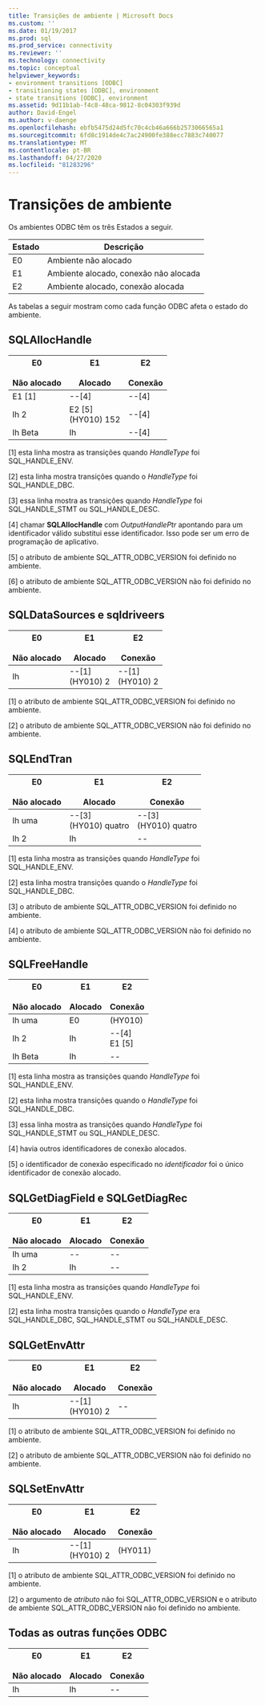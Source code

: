 ```yaml
---
title: Transições de ambiente | Microsoft Docs
ms.custom: ''
ms.date: 01/19/2017
ms.prod: sql
ms.prod_service: connectivity
ms.reviewer: ''
ms.technology: connectivity
ms.topic: conceptual
helpviewer_keywords:
- environment transitions [ODBC]
- transitioning states [ODBC], environment
- state transitions [ODBC], environment
ms.assetid: 9d11b1ab-f4c8-48ca-9812-8c04303f939d
author: David-Engel
ms.author: v-daenge
ms.openlocfilehash: ebfb5475d24d5fc70c4cb46a666b2573066565a1
ms.sourcegitcommit: 6fd8c1914de4c7ac24900fe388ecc7883c740077
ms.translationtype: MT
ms.contentlocale: pt-BR
ms.lasthandoff: 04/27/2020
ms.locfileid: "81283296"
---
```

# <a name="environment-transitions"></a>Transições de ambiente
Os ambientes ODBC têm os três Estados a seguir.  
  
|Estado|Descrição|  
|-----------|-----------------|  
|E0|Ambiente não alocado|  
|E1|Ambiente alocado, conexão não alocada|  
|E2|Ambiente alocado, conexão alocada|  
  
 As tabelas a seguir mostram como cada função ODBC afeta o estado do ambiente.  
  
## <a name="sqlallochandle"></a>SQLAllocHandle  
  
|E0<br /><br /> Não alocado|E1<br /><br /> Alocado|E2<br /><br /> Conexão|  
|------------------------|----------------------|-----------------------|  
|E1 [1]|--[4]|--[4]|  
|Ih 2|E2 [5]<br />(HY010) 152|--[4]|  
|Ih Beta|Ih|--[4]|  
  
 [1] esta linha mostra as transições quando *HandleType* foi SQL_HANDLE_ENV.  
  
 [2] esta linha mostra transições quando o *HandleType* foi SQL_HANDLE_DBC.  
  
 [3] essa linha mostra as transições quando *HandleType* foi SQL_HANDLE_STMT ou SQL_HANDLE_DESC.  
  
 [4] chamar **SQLAllocHandle** com *OutputHandlePtr* apontando para um identificador válido substitui esse identificador. Isso pode ser um erro de programação de aplicativo.  
  
 [5] o atributo de ambiente SQL_ATTR_ODBC_VERSION foi definido no ambiente.  
  
 [6] o atributo de ambiente SQL_ATTR_ODBC_VERSION não foi definido no ambiente.  
  
## <a name="sqldatasources-and-sqldrivers"></a>SQLDataSources e sqldriveers  
  
|E0<br /><br /> Não alocado|E1<br /><br /> Alocado|E2<br /><br /> Conexão|  
|------------------------|----------------------|-----------------------|  
|Ih|--[1]<br />(HY010) 2|--[1]<br />(HY010) 2|  
  
 [1] o atributo de ambiente SQL_ATTR_ODBC_VERSION foi definido no ambiente.  
  
 [2] o atributo de ambiente SQL_ATTR_ODBC_VERSION não foi definido no ambiente.  
  
## <a name="sqlendtran"></a>SQLEndTran  
  
|E0<br /><br /> Não alocado|E1<br /><br /> Alocado|E2<br /><br /> Conexão|  
|------------------------|----------------------|-----------------------|  
|Ih uma|--[3]<br />(HY010) quatro|--[3]<br />(HY010) quatro|  
|Ih 2|Ih|--|  
  
 [1] esta linha mostra as transições quando *HandleType* foi SQL_HANDLE_ENV.  
  
 [2] esta linha mostra transições quando o *HandleType* foi SQL_HANDLE_DBC.  
  
 [3] o atributo de ambiente SQL_ATTR_ODBC_VERSION foi definido no ambiente.  
  
 [4] o atributo de ambiente SQL_ATTR_ODBC_VERSION não foi definido no ambiente.  
  
## <a name="sqlfreehandle"></a>SQLFreeHandle  
  
|E0<br /><br /> Não alocado|E1<br /><br /> Alocado|E2<br /><br /> Conexão|  
|------------------------|----------------------|-----------------------|  
|Ih uma|E0|(HY010)|  
|Ih 2|Ih|--[4]<br />E1 [5]|  
|Ih Beta|Ih|--|  
  
 [1] esta linha mostra as transições quando *HandleType* foi SQL_HANDLE_ENV.  
  
 [2] esta linha mostra transições quando o *HandleType* foi SQL_HANDLE_DBC.  
  
 [3] essa linha mostra as transições quando *HandleType* foi SQL_HANDLE_STMT ou SQL_HANDLE_DESC.  
  
 [4] havia outros identificadores de conexão alocados.  
  
 [5] o identificador de conexão especificado no *identificador* foi o único identificador de conexão alocado.  
  
## <a name="sqlgetdiagfield-and-sqlgetdiagrec"></a>SQLGetDiagField e SQLGetDiagRec  
  
|E0<br /><br /> Não alocado|E1<br /><br /> Alocado|E2<br /><br /> Conexão|  
|------------------------|----------------------|-----------------------|  
|Ih uma|--|--|  
|Ih 2|Ih|--|  
  
 [1] esta linha mostra as transições quando *HandleType* foi SQL_HANDLE_ENV.  
  
 [2] esta linha mostra transições quando o *HandleType* era SQL_HANDLE_DBC, SQL_HANDLE_STMT ou SQL_HANDLE_DESC.  
  
## <a name="sqlgetenvattr"></a>SQLGetEnvAttr  
  
|E0<br /><br /> Não alocado|E1<br /><br /> Alocado|E2<br /><br /> Conexão|  
|------------------------|----------------------|-----------------------|  
|Ih|--[1]<br />(HY010) 2|--|  
  
 [1] o atributo de ambiente SQL_ATTR_ODBC_VERSION foi definido no ambiente.  
  
 [2] o atributo de ambiente SQL_ATTR_ODBC_VERSION não foi definido no ambiente.  
  
## <a name="sqlsetenvattr"></a>SQLSetEnvAttr  
  
|E0<br /><br /> Não alocado|E1<br /><br /> Alocado|E2<br /><br /> Conexão|  
|------------------------|----------------------|-----------------------|  
|Ih|--[1]<br />(HY010) 2|(HY011)|  
  
 [1] o atributo de ambiente SQL_ATTR_ODBC_VERSION foi definido no ambiente.  
  
 [2] o argumento de *atributo* não foi SQL_ATTR_ODBC_VERSION e o atributo de ambiente SQL_ATTR_ODBC_VERSION não foi definido no ambiente.  
  
## <a name="all-other-odbc-functions"></a>Todas as outras funções ODBC  
  
|E0<br /><br /> Não alocado|E1<br /><br /> Alocado|E2<br /><br /> Conexão|  
|------------------------|----------------------|-----------------------|  
|Ih|Ih|--|
